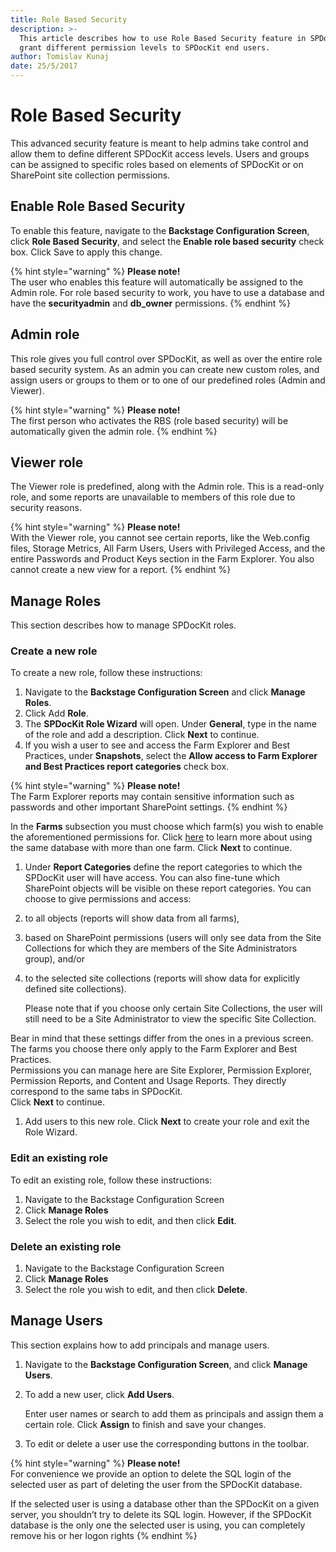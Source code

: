 ```yaml
---
title: Role Based Security
description: >-
  This article describes how to use Role Based Security feature in SPDocKit to
  grant different permission levels to SPDocKit end users.
author: Tomislav Kunaj
date: 25/5/2017
---
```


# Role Based Security

This advanced security feature is meant to help admins take control and allow them to define different SPDocKit access levels. Users and groups can be assigned to specific roles based on elements of SPDocKit or on SharePoint site collection permissions.

## Enable Role Based Security

To enable this feature, navigate to the **Backstage Configuration Screen**, click **Role Based Security**, and select the **Enable role based security** check box. Click Save to apply this change.

{% hint style="warning" %}
**Please note!**  
The user who enables this feature will automatically be assigned to the Admin role. For role based security to work, you have to use a database and have the **securityadmin** and **db\_owner** permissions.
{% endhint %}

## Admin role

This role gives you full control over SPDocKit, as well as over the entire role based security system. As an admin you can create new custom roles, and assign users or groups to them or to one of our predefined roles \(Admin and Viewer\).

{% hint style="warning" %}
**Please note!**  
The first person who activates the RBS \(role based security\) will be automatically given the admin role.
{% endhint %}

## Viewer role

The Viewer role is predefined, along with the Admin role. This is a read-only role, and some reports are unavailable to members of this role due to security reasons.

{% hint style="warning" %}
**Please note!**  
With the Viewer role, you cannot see certain reports, like the Web.config files, Storage Metrics, All Farm Users, Users with Privileged Access, and the entire Passwords and Product Keys section in the Farm Explorer. You also cannot create a new view for a report.
{% endhint %}

## Manage Roles

This section describes how to manage SPDocKit roles.

### Create a new role

To create a new role, follow these instructions:

1. Navigate to the **Backstage Configuration Screen** and click **Manage Roles**.   
2. Click Add **Role**.   
3. The **SPDocKit Role Wizard** will open. Under **General**, type in the name of the role and add a description. Click **Next** to continue.   
4. If you wish a user to see and access the Farm Explorer and Best Practices, under **Snapshots**, select the **Allow access to Farm Explorer and Best Practices report categories** check box.

{% hint style="warning" %}
**Please note!**  
The Farm Explorer reports may contain sensitive information such as passwords and other important SharePoint settings.
{% endhint %}

In the **Farms** subsection you must choose which farm\(s\) you wish to enable the aforementioned permissions for. Click [here](../configuration/configure-spdockit-database.md) to learn more about using the same database with more than one farm. Click **Next** to continue.

1. Under **Report Categories** define the report categories to which the SPDocKit user will have access. You can also fine-tune which SharePoint objects will be visible on these report categories. You can choose to give permissions and access:
2. to all objects \(reports will show data from all farms\),
3. based on SharePoint permissions \(users will only see data from the Site Collections for which they are members of the Site Administrators group\), and/or
4. to the selected site collections \(reports will show data for explicitly defined site collections\).

   Please note that if you choose only certain Site Collections, the user will still need to be a Site Administrator to view the specific Site Collection.

Bear in mind that these settings differ from the ones in a previous screen. The farms you choose there only apply to the Farm Explorer and Best Practices.  
Permissions you can manage here are Site Explorer, Permission Explorer, Permission Reports, and Content and Usage Reports. They directly correspond to the same tabs in SPDocKit.  
Click **Next** to continue.

1. Add users to this new role. Click **Next** to create your role and exit the Role Wizard.

### Edit an existing role

To edit an existing role, follow these instructions:

1. Navigate to the Backstage Configuration Screen 
2. Click **Manage Roles** 
3. Select the role you wish to edit, and then click **Edit**.

### Delete an existing role

1. Navigate to the Backstage Configuration Screen
2. Click **Manage Roles**
3. Select the role you wish to edit, and then click **Delete**.

## Manage Users

This section explains how to add principals and manage users.

1. Navigate to the **Backstage Configuration Screen**, and click **Manage Users**.
2. To add a new user, click **Add Users**.

   Enter user names or search to add them as principals and assign them a certain role. Click **Assign** to finish and save your changes.

3. To edit or delete a user use the corresponding buttons in the toolbar.

{% hint style="warning" %}
**Please note!**  
For convenience we provide an option to delete the SQL login of the selected user as part of deleting the user from the SPDocKit database.

If the selected user is using a database other than the SPDocKit on a given server, you shouldn’t try to delete its SQL login. However, if the SPDocKit database is the only one the selected user is using, you can completely remove his or her logon rights
{% endhint %}

